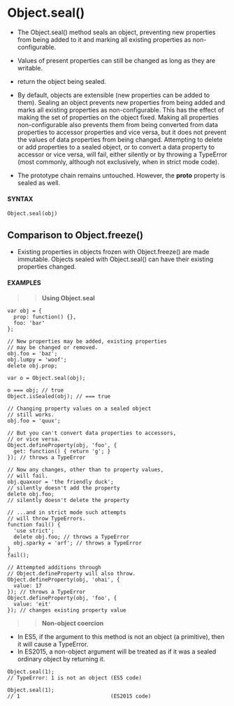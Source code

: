 # Object.seal()

- The Object.seal() method seals an object, preventing new properties from being added to it and marking all existing properties as non-configurable.
- Values of present properties can still be changed as long as they are writable.
- return the object being sealed.
- By default, objects are extensible (new properties can be added to them). Sealing an object prevents new properties from being added and marks all existing properties as non-configurable. This has the effect of making the set of properties on the object fixed. Making all properties non-configurable also prevents them from being converted from data properties to accessor properties and vice versa, but it does not prevent the values of data properties from being changed. Attempting to delete or add properties to a sealed object, or to convert a data property to accessor or vice versa, will fail, either silently or by throwing a TypeError (most commonly, although not exclusively, when in strict mode code).

- The prototype chain remains untouched. However, the **proto** property is sealed as well.

#### **SYNTAX**

```
Object.seal(obj)
```

## Comparison to Object.freeze()

- Existing properties in objects frozen with Object.freeze() are made immutable. Objects sealed with Object.seal() can have their existing properties changed.

#### **EXAMPLES**

> > **Using Object.seal**

```
var obj = {
  prop: function() {},
  foo: 'bar'
};

// New properties may be added, existing properties
// may be changed or removed.
obj.foo = 'baz';
obj.lumpy = 'woof';
delete obj.prop;

var o = Object.seal(obj);

o === obj; // true
Object.isSealed(obj); // === true

// Changing property values on a sealed object
// still works.
obj.foo = 'quux';

// But you can't convert data properties to accessors,
// or vice versa.
Object.defineProperty(obj, 'foo', {
  get: function() { return 'g'; }
}); // throws a TypeError

// Now any changes, other than to property values,
// will fail.
obj.quaxxor = 'the friendly duck';
// silently doesn't add the property
delete obj.foo;
// silently doesn't delete the property

// ...and in strict mode such attempts
// will throw TypeErrors.
function fail() {
  'use strict';
  delete obj.foo; // throws a TypeError
  obj.sparky = 'arf'; // throws a TypeError
}
fail();

// Attempted additions through
// Object.defineProperty will also throw.
Object.defineProperty(obj, 'ohai', {
  value: 17
}); // throws a TypeError
Object.defineProperty(obj, 'foo', {
  value: 'eit'
}); // changes existing property value
```

> > **Non-object coercion**

- In ES5, if the argument to this method is not an object (a primitive), then it will cause a TypeError.
- In ES2015, a non-object argument will be treated as if it was a sealed ordinary object by returning it.

```
Object.seal(1);
// TypeError: 1 is not an object (ES5 code)

Object.seal(1);
// 1                             (ES2015 code)
```
